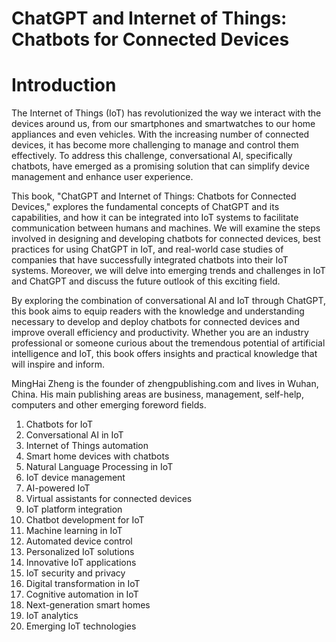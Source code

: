 # ChatGPT and Internet of Things: Chatbots for Connected Devices

# Introduction

The Internet of Things (IoT) has revolutionized the way we interact with the devices around us, from our smartphones and smartwatches to our home appliances and even vehicles. With the increasing number of connected devices, it has become more challenging to manage and control them effectively. To address this challenge, conversational AI, specifically chatbots, have emerged as a promising solution that can simplify device management and enhance user experience.

This book, "ChatGPT and Internet of Things: Chatbots for Connected Devices," explores the fundamental concepts of ChatGPT and its capabilities, and how it can be integrated into IoT systems to facilitate communication between humans and machines. We will examine the steps involved in designing and developing chatbots for connected devices, best practices for using ChatGPT in IoT, and real-world case studies of companies that have successfully integrated chatbots into their IoT systems. Moreover, we will delve into emerging trends and challenges in IoT and ChatGPT and discuss the future outlook of this exciting field.

By exploring the combination of conversational AI and IoT through ChatGPT, this book aims to equip readers with the knowledge and understanding necessary to develop and deploy chatbots for connected devices and improve overall efficiency and productivity. Whether you are an industry professional or someone curious about the tremendous potential of artificial intelligence and IoT, this book offers insights and practical knowledge that will inspire and inform.

MingHai Zheng is the founder of zhengpublishing.com and lives in Wuhan, China. His main publishing areas are business, management, self-help, computers and other emerging foreword fields.



1. Chatbots for IoT
2. Conversational AI in IoT
3. Internet of Things automation
4. Smart home devices with chatbots
5. Natural Language Processing in IoT
6. IoT device management
7. AI-powered IoT
8. Virtual assistants for connected devices
9. IoT platform integration
10. Chatbot development for IoT
11. Machine learning in IoT
12. Automated device control
13. Personalized IoT solutions
14. Innovative IoT applications
15. IoT security and privacy
16. Digital transformation in IoT
17. Cognitive automation in IoT
18. Next-generation smart homes
19. IoT analytics
20. Emerging IoT technologies

